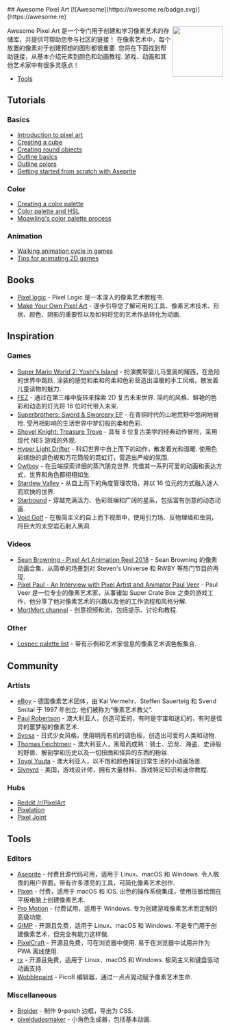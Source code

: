<div class="github-widget" data-repo="Siilwyn/awesome-pixel-art"></div>
<script async src="https://pagead2.googlesyndication.com/pagead/js/adsbygoogle.js"></script><ins class="adsbygoogle" style="display:block" data-ad-client="ca-pub-6890694312814945" data-ad-slot="5473692530" data-ad-format="auto"  data-full-width-responsive="true"></ins><script>(adsbygoogle = window.adsbygoogle || []).push({});</script>
## Awesome Pixel Art
[![Awesome](https://awesome.re/badge.svg)](https://awesome.re)

[<img src="https://cdn.rawgit.com/Siilwyn/awesome-pixel-art/1d81c507/sheep-timelapse.gif" align="right" width="118">](https://twitter.com/mnrART)

 Awesome Pixel Art 是一个专门用于创建和学习像素艺术的存储库，并提供可帮助您参与社区的链接！ 在像素艺术中，每个放置的像素对于创建预想的图形都很重要. 您将在下面找到帮助链接，从基本介绍元素到颜色和动画教程. 游戏、动画和其他艺术家中有很多灵感点！

- [Tools](#tools) 

## Tutorials

### Basics
- [Introduction to pixel art](http://pixeljoint.com/forum/forum_posts.asp?TID=11299)
- [Creating a cube](http://vanmall.deviantart.com/art/How-to-start-with-pixel-art-121520884)
- [Creating round objects](http://vanmall.deviantart.com/art/How-to-make-round-objects-in-pixel-art-347907700)
- [Outline basics](http://samkeddy.com/pixel-art-outlines/)
- [Outline colors](http://samkeddy.com/pixel-art-outlines-part-2-using-color/)
- [Getting started from scratch with Aseprite](https://medium.com/pixel-grimoire/how-to-start-making-pixel-art-2d1e31a5ceab)

### Color
- [Creating a color palette](https://betterin2d.com/2014/08/02/pixel-art-tutorial-creating-a-colour-palette/)
- [Color palette and HSL](https://opengameart.org/content/chapter-5-color-palettes)
- [Moawling's color palette process](https://twitter.com/i/moments/948249159425056769)

### Animation
- [Walking animation cycle in games](https://finalbossblues.com/walk-cycles-p1/)
- [Tips for animating 2D games](http://www.gamasutra.com/view/news/176663/5_tips_for_making_great_animations_for_2D_games.php)

## Books
- [Pixel logic](https://gumroad.com/l/pixel-logic) - Pixel Logic 是一本深入的像素艺术教程书.
- [Make Your Own Pixel Art](https://nostarch.com/pixelart) - 逐步引导您了解可用的工具、像素艺术技术、形状、颜色、阴影的重要性以及如何将您的艺术作品转化为动画.

## Inspiration
### Games
- [Super Mario World 2: Yoshi's Island](https://en.wikipedia.org/wiki/Yoshi%27s_Island)  - 扮演携带婴儿马里奥的耀西，在危险的世界中跳跃. 涂装的感觉和柔和的柔和色彩营造出温暖的手工风格，散发着儿童读物的魅力.
- [FEZ](http://www.fezgame.com/)  - 通过在第三维中旋转来探索 2D 复古未来世界. 简约的风格、鲜艳的色彩和动态的灯光将 16 位时代带入未来.
- [Superbrothers: Sword & Sworcery EP](http://www.swordandsworcery.com/)  - 在青铜时代的山地荒野中悠闲地冒险. 受月相影响的生活世界中梦幻般的柔和色彩.
- [Shovel Knight: Treasure Trove](http://yachtclubgames.com/shovel-knight/) - 具有 8 位复古美学的经典动作冒险，采用现代 NES 游戏的外观.
- [Hyper Light Drifter](https://heartmachine.com/hyper-light)  - 科幻世界中自上而下的动作，散发着光和温暖. 使用色彩缤纷的调色板和万花筒般的霓虹灯，营造出严峻的氛围.
- [Owlboy](http://www.owlboygame.com/)  - 在云端探索详细的蒸汽朋克世界. 凭借其一系列可爱的动画和表达方式，世界和角色都栩栩如生.
- [Stardew Valley](https://stardewvalley.net/) - 从自上而下的角度管理农场，并以 16 位元的方式融入迷人而欢快的世界.
- [Starbound](https://playstarbound.com/) - 穿越充满活力、色彩斑斓和广阔的星系，包括富有创意的动态动画.
- [Void Golf](https://cactusmancer.itch.io/void-golf) - 在极简主义的自上而下视图中，使用引力场、反物理墙和虫洞，将巨大的太空岩石射入黑洞.

### Videos
- [Sean Browning - Pixel Art Animation Reel 2018](https://vimeo.com/250991452) - Sean Browning 的像素动画合集，从简单的场景到对 Steven&#39;s Universe 和 RWBY 等热门节目的再现.
- [Pixel Paul - An Interview with Pixel Artist and Animator Paul Veer](https://vimeo.com/68038321) - Paul Veer 是一位专业的像素艺术家，从事诸如 Super Crate Box 之类的游戏工作，他分享了他对像素艺术的兴趣以及他的工作流程和风格分解.
- [MortMort channel](https://www.youtube.com/channel/UCsn9MzwyPKeCE6MEGtMU4gg) - 创意视频和流，包括提示、讨论和教程.

### Other
- [Lospec palette list](https://lospec.com/palette-list) - 带有示例和艺术家信息的像素艺术调色板集合.

## Community

### Artists
- [eBoy](http://hello.eboy.com/eboy/)  - 德国像素艺术团体，由 Kai Vermehr、Steffen Sauerteig 和 Svend Smital 于 1997 年创立. 他们被称为“像素艺术教父”.
- [Paul Robertson](http://probertson.tumblr.com/) - 澳大利亚人，创造可爱的，有时是宇宙和迷幻的，有时是怪异的噩梦般的像素艺术.
- [Syosa](http://collet66.blog52.fc2.com/) - 日式少女风格，使用明亮有机的调色板，创造出可爱的人类和动物.
- [Thomas Feichtmeir](http://cyangmou.deviantart.com/) - 澳大利亚人，黑暗而成熟：骑士、恐龙、海盗、史诗般的野兽、解剖学和历史以及一切扭曲和怪异的东西的粉丝.
- [Toyoi Yuuta](http://1041uuu.tumblr.com/) - 澳大利亚人，以不饱和颜色捕捉日常生活的小动画场景.
- [Slynyrd](https://www.patreon.com/slynyrd) - 美国，游戏设计师，拥有大量材料、游戏特定知识和迷你教程.

### Hubs
- [Reddit /r/PixelArt](https://www.reddit.com/r/PixelArt/)
- [Pixelation](http://pixelation.org/)
- [Pixel Joint](http://pixeljoint.com/)

## Tools

### Editors
- [Aseprite](http://aseprite.org/)  - 付费且源代码可用，适用于 Linux、macOS 和 Windows. 令人敬畏的用户界面，带有许多漂亮的工具，可简化像素艺术创作.
- [Pixen](https://pixenapp.com/)  - 付费，适用于 macOS 和 iOS. 出色的操作系统集成，使用压敏绘图在平板电脑上创建像素艺术.
- [Pro Motion](http://www.cosmigo.com/pixel_animation_software)  - 付费试用，适用于 Windows. 专为创建游戏像素艺术而定制的高级功能.
- [GIMP](https://www.gimp.org/)  - 开源且免费，适用于 Linux、macOS 和 Windows. 不是专门用于创建像素艺术，但完全有能力这样做.
- [PixelCraft](https://rgab1508.github.io/PixelCraft/)  - 开源且免费，可在浏览器中使用. 易于在浏览器中试用并作为 PWA 离线使用.
- [rx](https://rx.cloudhead.io/)  - 开源且免费，适用于 Linux、macOS 和 Windows. 极简主义和键盘驱动动画支持.
- [Wobblepaint](https://www.lexaloffle.com/bbs/?tid=40058) - Pico8 编辑器，通过一点点晃动赋予像素艺术生命.

### Miscellaneous
- [Broider](https://maxbittker.github.io/broider/) - 制作 9-patch 边框，导出为 CSS.
- [pixeldudesmaker](https://0x72.itch.io/pixeldudesmaker) - 小角色生成器，包括基本动画.
